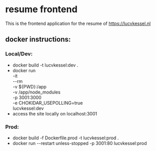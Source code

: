 # resume frontend
This is the frontend application for the resume of https://lucvkessel.nl

## docker instructions:

### Local/Dev:
- docker build -t lucvkessel:dev .
- docker run \
    -it \
    --rm \
    -v ${PWD}:/app \
    -v /app/node_modules \
    -p 3001:3000 \
    -e CHOKIDAR_USEPOLLING=true \
    lucvkessel:dev
- access the site locally on localhost:3001

### Prod:
- docker build -f Dockerfile.prod -t lucvkessel:prod .
- docker run --restart unless-stopped -p 3001:80 lucvkessel:prod